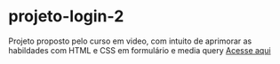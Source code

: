 # projeto-login-2
Projeto proposto pelo curso em video, com intuito de aprimorar as habildades com HTML e CSS em formulário e media query
[Acesse aqui](https://debug-matheus.github.io/projeto-login-2/)
